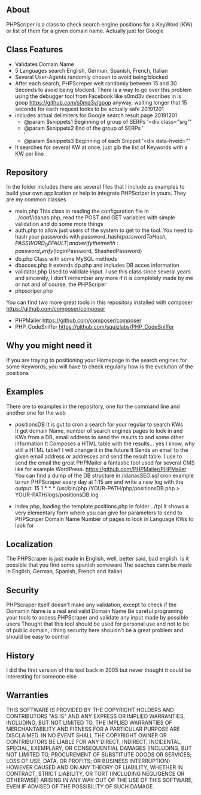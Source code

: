 ## About
PHPScriper is a class to check search engine positions for a KeyWord (KW) or list of them for a given domain name. Actually just for Google

## Class Features
- Validates Domain Name
- 5 Languages search English, German, Spanish, French, Italian
- Several User-Agents randomly chosen to avoid being blocked
- After each search, PHPScreper weit randomly between 15 and 30 Seconds to avoid being blocked. There is a way to go over this problem using the debugger tool      from Facebook like s0md3v describes in is goop https://github.com/s0md3v/goop
  anyway, waiting longer that 15 seconds for each request looks to be actually safe 20191201
- includes actual delimiters for Google search result page 20191201
     * @param $snippets1 Beginning of group of SERPs '<div class="srg"'
     * @param $snippets2 End of the group of SERPs  '<div id="extrares">'
     * @param $snippets3 Beginning of each Snippet   '<div data-hveid="' 
- It searches for several KW at once, just gib the list of Keywords with a KW per line

## Repository
In the folder includes there are several files that I include as examples to build your own application or help to integrate PHPScriper in yours. They are my common classes
- main.php      This class in reading the configuration file in ../conf/idanas.php, read the POST and GET variables with simple validation and do some more things
- auth.php      to allow just users of the system to get to the tool. You need to hash your passwords with 
                    password_hash($passwordToHash, PASSWORD_DEFAULT)
                and verify them with:
                    password_verify($loginPassword, $hashedPassword)
- db.php        Class with some MySQL methods
- dbacces.php   it extends dp.php and includes DB acces information
- validator.php Used to validate input. I use this class since several years and sincerely, I don't remember any more if it is completely made by me or not
and of course, the PHPScriper
- phpscriper.php

You can find two more great tools in this repository installed with composer https://github.com/composer/composer
- PHPMailer       https://github.com/composer/composer
- PHP_CodeSniffer https://github.com/squizlabs/PHP_CodeSniffer

## Why you might need it
If you are traying to positioning your Homepage in the search engines for some Keywords, you will have to check regularly how is the evolution of the positions

## Examples
There are to examples in the repository, one for the command line and another one for the web
- positionsDB   It is gut to cron a search for your regular to search KWs   
    It get domain Name, number of search engines pages to look in and KWs from a DB, email address to send the results to and some other information
    It Composes a HTML table with the results... yes I know, why still a HTML table? I will change it in the future
    It Sends an email to the given email address or addresses and send the result table. I use to send the email the great PHPMailer a fantastic tool used for several CMS like for example WordPress. https://github.com/PHPMailer/PHPMailer
    You can find a dump of the DB structure in /idanasSEO.sql
    cron example to run PHPScraper every day at 1:15 am and write a new log with the output:
        15 1 * * * /usr/bin/php /YOUR-PATH/php/positionsDB.php > YOUR-PATH/logs/positionsDB.log


- index.php, loading the template positions.php in folder ../tpl
    It shows a very elementary form where you can give for parameters to send to PHPScriper
        Domain Name
        Number of pages to look in
        Language
        KWs to look for

## Localization
The PHPScraper is just made in English, well, better said, bad english. Is it possible that you find some spanish someware
The seaches cann be made in English, German, Spanish, French and Italian

## Security
PHPScraper itself doesn't make any validation, except to check if the Domamin Name is a real and valid Domain Name
Be careful programing your tools to access PHPScraper and validate any input made by possible users
Thought that this tool should be used for personal use and not to be of public domain, i thing security here shouldn't be a great problem and should be easy to control

## History
I did the first version of this tool back in 2005 but never thought it could be interesting for someone else

## Warranties
THIS SOFTWARE IS PROVIDED BY THE COPYRIGHT HOLDERS AND CONTRIBUTORS "AS IS" AND
ANY EXPRESS OR IMPLIED WARRANTIES, INCLUDING, BUT NOT LIMITED TO, THE IMPLIED
WARRANTIES OF MERCHANTABILITY AND FITNESS FOR A PARTICULAR PURPOSE ARE
DISCLAIMED. IN NO EVENT SHALL THE COPYRIGHT OWNER OR CONTRIBUTORS BE LIABLE FOR ANY
DIRECT, INDIRECT, INCIDENTAL, SPECIAL, EXEMPLARY, OR CONSEQUENTIAL DAMAGES
(INCLUDING, BUT NOT LIMITED TO, PROCUREMENT OF SUBSTITUTE GOODS OR SERVICES;
LOSS OF USE, DATA, OR PROFITS; OR BUSINESS INTERRUPTION) HOWEVER CAUSED AND
ON ANY THEORY OF LIABILITY, WHETHER IN CONTRACT, STRICT LIABILITY, OR TORT
(INCLUDING NEGLIGENCE OR OTHERWISE) ARISING IN ANY WAY OUT OF THE USE OF THIS
SOFTWARE, EVEN IF ADVISED OF THE POSSIBILITY OF SUCH DAMAGE.
